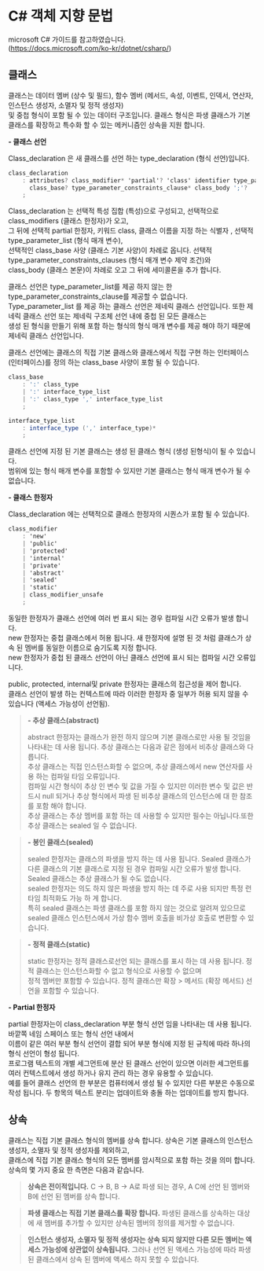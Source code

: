 # C# 객체 지향 문법

microsoft C# 가이드를 참고하였습니다.</br>
(https://docs.microsoft.com/ko-kr/dotnet/csharp/)

## 클래스
클래스는 데이터 멤버 (상수 및 필드), 함수 멤버 (메서드, 속성, 이벤트, 인덱서, 연산자, 인스턴스 생성자, 소멸자 및 정적 생성자)</br>
및 중첩 형식이 포함 될 수 있는 데이터 구조입니다. 클래스 형식은 파생 클래스가 기본 클래스를 확장하고 특수화 할 수 있는 메커니즘인 상속을 지원 합니다.</br>

__- 클래스 선언__

Class_declaration 은 새 클래스를 선언 하는 type_declaration (형식 선언)입니다.

```csharp
class_declaration
    : attributes? class_modifier* 'partial'? 'class' identifier type_parameter_list?
      class_base? type_parameter_constraints_clause* class_body ';'?
    ;
```

Class_declaration 는 선택적 특성 집합 (특성)으로 구성되고, 선택적으로 class_modifiers (클래스 한정자)가 오고,</br>
그 뒤에 선택적 partial 한정자, 키워드 class, 클래스 이름을 지정 하는 식별자 , 선택적 type_parameter_list (형식 매개 변수),</br>
선택적인 class_base 사양 (클래스 기본 사양)이 차례로 옵니다. 선택적 type_parameter_constraints_clauses (형식 매개 변수 제약 조건)와</br>
class_body (클래스 본문)이 차례로 오고 그 뒤에 세미콜론을 추가 합니다.</br>

클래스 선언은 type_parameter_list를 제공 하지 않는 한 type_parameter_constraints_clause를 제공할 수 없습니다.</br>
Type_parameter_list 를 제공 하는 클래스 선언은 제네릭 클래스 선언입니다. 또한 제네릭 클래스 선언 또는 제네릭 구조체 선언 내에 중첩 된 모든 클래스는</br>
생성 된 형식을 만들기 위해 포함 하는 형식의 형식 매개 변수를 제공 해야 하기 때문에 제네릭 클래스 선언입니다.

클래스 선언에는 클래스의 직접 기본 클래스와 클래스에서 직접 구현 하는 인터페이스 (인터페이스)를 정의 하는 class_base 사양이 포함 될 수 있습니다.</br>

```csharp
class_base
    : ':' class_type
    | ':' interface_type_list
    | ':' class_type ',' interface_type_list
    ;

interface_type_list
    : interface_type (',' interface_type)*
    ;
```

클래스 선언에 지정 된 기본 클래스는 생성 된 클래스 형식 (생성 된형식)이 될 수 있습니다.</br>
범위에 있는 형식 매개 변수를 포함할 수 있지만 기본 클래스는 형식 매개 변수가 될 수 없습니다.


__- 클래스 한정자__

Class_declaration 에는 선택적으로 클래스 한정자의 시퀀스가 포함 될 수 있습니다.

```csharp
class_modifier
    : 'new'
    | 'public'
    | 'protected'
    | 'internal'
    | 'private'
    | 'abstract'
    | 'sealed'
    | 'static'
    | class_modifier_unsafe
    ;
```

동일한 한정자가 클래스 선언에 여러 번 표시 되는 경우 컴파일 시간 오류가 발생 합니다.</br>
new 한정자는 중첩 클래스에서 허용 됩니다. 새 한정자에 설명 된 것 처럼 클래스가 상속 된 멤버를 동일한 이름으로 숨기도록 지정 합니다.</br> 
new 한정자가 중첩 된 클래스 선언이 아닌 클래스 선언에 표시 되는 컴파일 시간 오류입니다.</br>

public, protected, internal및 private 한정자는 클래스의 접근성을 제어 합니다.</br>
클래스 선언이 발생 하는 컨텍스트에 따라 이러한 한정자 중 일부가 허용 되지 않을 수 있습니다 (액세스 가능성이 선언됨).</br>

> __- 추상 클래스(abstract)__
> 
> abstract 한정자는 클래스가 완전 하지 않으며 기본 클래스로만 사용 될 것임을 나타내는 데 사용 됩니다. 추상 클래스는 다음과 같은 점에서 비추상 클래스와 다릅니다.</br>
> 추상 클래스는 직접 인스턴스화할 수 없으며, 추상 클래스에서 new 연산자를 사용 하는 컴파일 타임 오류입니다.</br>
> 컴파일 시간 형식이 추상 인 변수 및 값을 가질 수 있지만 이러한 변수 및 값은 반드시 null 되거나 추상 형식에서 파생 된 비추상 클래스의 인스턴스에 대 한 참조를 포함 해야 합니다.</br>
> 추상 클래스는 추상 멤버를 포함 하는 데 사용할 수 있지만 필수는 아닙니다.또한 추상 클래스는 sealed 일 수 없습니다.</br>

> __- 봉인 클래스(sealed)__
> 
> sealed 한정자는 클래스의 파생을 방지 하는 데 사용 됩니다. Sealed 클래스가 다른 클래스의 기본 클래스로 지정 된 경우 컴파일 시간 오류가 발생 합니다.</br>
> Sealed 클래스는 추상 클래스가 될 수도 없습니다.</br>
> sealed 한정자는 의도 하지 않은 파생을 방지 하는 데 주로 사용 되지만 특정 런타임 최적화도 가능 하 게 합니다.</br>
> 특히 sealed 클래스는 파생 클래스를 포함 하지 않는 것으로 알려져 있으므로 sealed 클래스 인스턴스에서 가상 함수 멤버 호출을 비가상 호출로 변환할 수 있습니다.</br>

> __- 정적 클래스(static)__
> 
> static 한정자는 정적 클래스로선언 되는 클래스를 표시 하는 데 사용 됩니다. 정적 클래스는 인스턴스화할 수 없고 형식으로 사용할 수 없으며</br> 
> 정적 멤버만 포함할 수 있습니다. 정적 클래스만 확장 > 메서드 (확장 메서드) 선언을 포함할 수 있습니다.

__- Partial 한정자__

partial 한정자는이 class_declaration 부분 형식 선언 임을 나타내는 데 사용 됩니다. 바깥쪽 네임 스페이스 또는 형식 선언 내에서</br>
이름이 같은 여러 부분 형식 선언이 결합 되어 부분 형식에 지정 된 규칙에 따라 하나의 형식 선언이 형성 됩니다.</br>
프로그램 텍스트의 개별 세그먼트에 분산 된 클래스 선언이 있으면 이러한 세그먼트를 여러 컨텍스트에서 생성 하거나 유지 관리 하는 경우 유용할 수 있습니다.</br>
예를 들어 클래스 선언의 한 부분은 컴퓨터에서 생성 될 수 있지만 다른 부분은 수동으로 작성 됩니다. 두 항목의 텍스트 분리는 업데이트와 충돌 하는 업데이트를 방지 합니다.

## 상속
클래스는 직접 기본 클래스 형식의 멤버를 상속 합니다. 상속은 기본 클래스의 인스턴스 생성자, 소멸자 및 정적 생성자를 제외하고,</br>
클래스에 직접 기본 클래스 형식의 모든 멤버를 암시적으로 포함 하는 것을 의미 합니다. 상속의 몇 가지 중요 한 측면은 다음과 같습니다.</br>

> __상속은 전이적입니다.__ C -> B, B -> A로 파생 되는 경우, A C에 선언 된 멤버와 B에 선언 된 멤버를 상속 합니다.

> __파생 클래스는 직접 기본 클래스를 확장 합니다.__ 파생된 클래스를 상속하는 대상에 새 멤버를 추가할 수 있지만 상속된 멤버의 정의를 제거할 수 없습니다.
 
>  __인스턴스 생성자, 소멸자 및 정적 생성자는 상속 되지 않지만 다른 모든 멤버는 엑세스 가능성에 상관없이 상속됩니다.__
>  그러나 선언 된 액세스 가능성에 따라 파생 된 클래스에서 상속 된 멤버에 액세스 하지 못할 수 있습니다.

